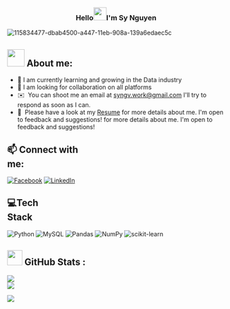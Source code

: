 <!-- Heading -->
<h3 align="center"> Hello<img src = "https://raw.githubusercontent.com/MartinHeinz/MartinHeinz/master/wave.gif" width = 30px>I'm Sy Nguyen</h3>

<!-- Profile Views -->
![115834477-dbab4500-a447-11eb-908a-139a6edaec5c](https://github.com/user-attachments/assets/877aaf86-3468-417c-ab81-a424f6d70c49)

## <div id="header" align="left"> <img src="https://media.giphy.com/media/M9gbBd9nbDrOTu1Mqx/giphy.gif" width="40"/> About me: 
- 🌱 I am currently learning and growing in the Data industry
- 👯 I am looking for collaboration on all platforms
- ✉️ &nbsp;You can shoot me an email at syngv.work@gmail.com I'll try to respond as soon as I can.
- 📄 &nbsp;Please have a look at my [Resume]() for more details about me. I'm open to feedback and suggestions! for more details about me. I'm open to feedback and suggestions!
## 📫 Connect with me:                                                                                 
[![Facebook](https://img.shields.io/badge/Facebook-%231877F2.svg?logo=Facebook&logoColor=white)](https://web.facebook.com/syy.nv/) [![LinkedIn](https://img.shields.io/badge/LinkedIn-%230077B5.svg?logo=linkedin&logoColor=white)](https://linkedin.com/in/https://linkedin.com/in/vsynguyen98/) 

## 💻Tech Stack                                                                                    
![Python](https://img.shields.io/badge/python-3670A0?style=flat&logo=python&logoColor=ffdd54) ![MySQL](https://img.shields.io/badge/mysql-%2300f.svg?style=flat&logo=mysql&logoColor=white) ![Pandas](https://img.shields.io/badge/pandas-%23150458.svg?style=flat&logo=pandas&logoColor=white) ![NumPy](https://img.shields.io/badge/numpy-%23013243.svg?style=flat&logo=numpy&logoColor=white) ![scikit-learn](https://img.shields.io/badge/scikit--learn-%23F7931E.svg?style=flat&logo=scikit-learn&logoColor=white)
## <img src = "https://i.pinimg.com/originals/65/c4/f4/65c4f452571be1261e9c623f7da488ac.gif" width = 35px> GitHub Stats :
![](https://github-readme-stats.vercel.app/api?username=vsynguyen&theme=radical&hide_border=false&include_all_commits=false&count_private=false)<br/>
![](https://github-readme-streak-stats.herokuapp.com/?user=vsynguyen&theme=radical&hide_border=false)<br/>

[![](https://visitcount.itsvg.in/api?id=vsynguyen&icon=0&color=0)](https://visitcount.itsvg.in)
